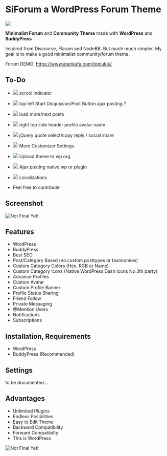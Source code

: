 # SiForum a WordPress Forum Theme 
![](https://img.shields.io/badge/Status-Under_Development-orange.svg)

**Minimalist Forum** and **Community Theme** made with **WordPress** and **BuddyPress**

Inspired from Discourse, Flarum and NodeBB. But much much simpler. My goal is to make a good minimalist community/forum theme.



Forum DEMO: https://www.atarikafa.com/topluluk/

## To-Do

- ![](https://img.shields.io/badge/Status-Coding-228B22.svg) scrool indicator
- ![](https://img.shields.io/badge/Status-Coding-228B22.svg) top left Start Disqussion/Post Button ajax posting ?
- ![](https://img.shields.io/badge/Status-Coding-228B22.svg) load more/next posts
- ![](https://img.shields.io/badge/Status-Coding-228B22.svg) right top side header profile avatar name 
- ![](https://img.shields.io/badge/Status-Coding-228B22.svg) jQuery quote select/copy reply  / social share
- ![](https://img.shields.io/badge/Status-Maybe-FF8C00.svg) More Customizer Settings 
- ![](https://img.shields.io/badge/Status-Maybe-FF8C00.svg) Upload theme to wp.org 
- ![](https://img.shields.io/badge/Status-Maybe-FF8C00.svg) Ajax posting native wp or plugin 
- ![](https://img.shields.io/badge/Status-Maybe-FF8C00.svg) Localizations

- Feel free to contribute

## Screenshot

![Not Final Yet!](https://raw.githubusercontent.com/sinanisler/SiForum/main/img/SiForum-v3.png)

## Features
 
- WordPress
- BuddyPress
- Best SEO 
- Post/Category Based (no custom posttypes or taxonomies)
- Custom Category Colors (Hex, RGB or Name)
- Custom Category Icons (Native WordPress Dash Icons No 3th party)
- Advance Profiles
- Custom Avatar
- Custom Profile Banner
- Profile Status Sharing 
- Friend Follow
- Private Messaging
- @Mention Users
- Notifications
- Subscriptions


## Installation, Requirements

- WordPress
- BuddyPress (Recommended)


## Settings
to be documented...



## Advantages
- Unlimited Plugins
- Endless Posibilities 
- Easy to Edit Theme
- Backward Compatibility
- Forward Compatibilty
- This is WordPress 

![Not Final Yet!](https://raw.githubusercontent.com/sinanisler/SiForum/main/img/gigi.gif)
